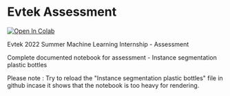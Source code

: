 # Evtek Assessment

[![Open In Colab](https://colab.research.google.com/assets/colab-badge.svg)](https://colab.research.google.com/github/raghavrastogi75/Evtek/blob/main/Instance_segmentation_plastic_bottles_evtek_solution.ipynb)

Evtek 2022 Summer Machine Learning Internship - Assessment

Complete documented notebook for assessment - Instance segmentation plastic bottles

Please note : Try to reload the "Instance segmentation plastic bottles" file in github incase it shows that the notebook is too heavy for rendering.




